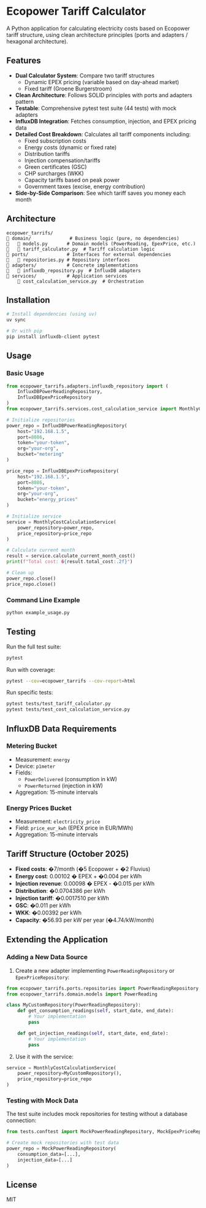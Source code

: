 # Ecopower Tariff Calculator

A Python application for calculating electricity costs based on Ecopower tariff structure, using clean architecture principles (ports and adapters / hexagonal architecture).

## Features

- **Dual Calculator System**: Compare two tariff structures
  - Dynamic EPEX pricing (variable based on day-ahead market)
  - Fixed tariff (Groene Burgerstroom)
- **Clean Architecture**: Follows SOLID principles with ports and adapters pattern
- **Testable**: Comprehensive pytest test suite (44 tests) with mock adapters
- **InfluxDB Integration**: Fetches consumption, injection, and EPEX pricing data
- **Detailed Cost Breakdown**: Calculates all tariff components including:
  - Fixed subscription costs
  - Energy costs (dynamic or fixed rate)
  - Distribution tariffs
  - Injection compensation/tariffs
  - Green certificates (GSC)
  - CHP surcharges (WKK)
  - Capacity tariffs based on peak power
  - Government taxes (excise, energy contribution)
- **Side-by-Side Comparison**: See which tariff saves you money each month

## Architecture

```
ecopower_tarrifs/
   domain/              # Business logic (pure, no dependencies)
      models.py       # Domain models (PowerReading, EpexPrice, etc.)
      tariff_calculator.py  # Tariff calculation logic
   ports/              # Interfaces for external dependencies
      repositories.py # Repository interfaces
   adapters/           # Concrete implementations
      influxdb_repository.py  # InfluxDB adapters
   services/           # Application services
       cost_calculation_service.py  # Orchestration
```

## Installation

```bash
# Install dependencies (using uv)
uv sync

# Or with pip
pip install influxdb-client pytest
```

## Usage

### Basic Usage

```python
from ecopower_tarrifs.adapters.influxdb_repository import (
    InfluxDBPowerReadingRepository,
    InfluxDBEpexPriceRepository
)
from ecopower_tarrifs.services.cost_calculation_service import MonthlyCostCalculationService

# Initialize repositories
power_repo = InfluxDBPowerReadingRepository(
    host="192.168.1.5",
    port=8086,
    token="your-token",
    org="your-org",
    bucket="metering"
)

price_repo = InfluxDBEpexPriceRepository(
    host="192.168.1.5",
    port=8086,
    token="your-token",
    org="your-org",
    bucket="energy_prices"
)

# Initialize service
service = MonthlyCostCalculationService(
    power_repository=power_repo,
    price_repository=price_repo
)

# Calculate current month
result = service.calculate_current_month_cost()
print(f"Total cost: �{result.total_cost:.2f}")

# Clean up
power_repo.close()
price_repo.close()
```

### Command Line Example

```bash
python example_usage.py
```

## Testing

Run the full test suite:

```bash
pytest
```

Run with coverage:

```bash
pytest --cov=ecopower_tarrifs --cov-report=html
```

Run specific tests:

```bash
pytest tests/test_tariff_calculator.py
pytest tests/test_cost_calculation_service.py
```

## InfluxDB Data Requirements

### Metering Bucket
- Measurement: `energy`
- Device: `p1meter`
- Fields:
  - `PowerDelivered` (consumption in kW)
  - `PowerReturned` (injection in kW)
- Aggregation: 15-minute intervals

### Energy Prices Bucket
- Measurement: `electricity_price`
- Field: `price_eur_kwh` (EPEX price in EUR/MWh)
- Aggregation: 15-minute intervals

## Tariff Structure (October 2025)

- **Fixed costs**: �7/month (�5 Ecopower + �2 Fluvius)
- **Energy cost**: 0.00102 � EPEX + �0.004 per kWh
- **Injection revenue**: 0.00098 � EPEX - �0.015 per kWh
- **Distribution**: �0.0704386 per kWh
- **Injection tariff**: �0.0017510 per kWh
- **GSC**: �0.011 per kWh
- **WKK**: �0.00392 per kWh
- **Capacity**: �56.93 per kW per year (�4.74/kW/month)

## Extending the Application

### Adding a New Data Source

1. Create a new adapter implementing `PowerReadingRepository` or `EpexPriceRepository`:

```python
from ecopower_tarrifs.ports.repositories import PowerReadingRepository
from ecopower_tarrifs.domain.models import PowerReading

class MyCustomRepository(PowerReadingRepository):
    def get_consumption_readings(self, start_date, end_date):
        # Your implementation
        pass

    def get_injection_readings(self, start_date, end_date):
        # Your implementation
        pass
```

2. Use it with the service:

```python
service = MonthlyCostCalculationService(
    power_repository=MyCustomRepository(),
    price_repository=price_repo
)
```

### Testing with Mock Data

The test suite includes mock repositories for testing without a database connection:

```python
from tests.conftest import MockPowerReadingRepository, MockEpexPriceRepository

# Create mock repositories with test data
power_repo = MockPowerReadingRepository(
    consumption_data=[...],
    injection_data=[...]
)
```

## License

MIT
